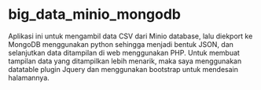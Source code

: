 # big_data_minio_mongodb
Aplikasi ini untuk mengambil data CSV dari Minio database, lalu diekport ke MongoDB menggunakan python sehingga menjadi bentuk JSON, dan selanjutkan data ditampilan di web menggunakan PHP. 
Untuk membuat tampilan data yang ditampilkan lebih menarik, maka saya menggunakan datatable plugin Jquery dan menggunakan bootstrap untuk mendesain halamannya.


